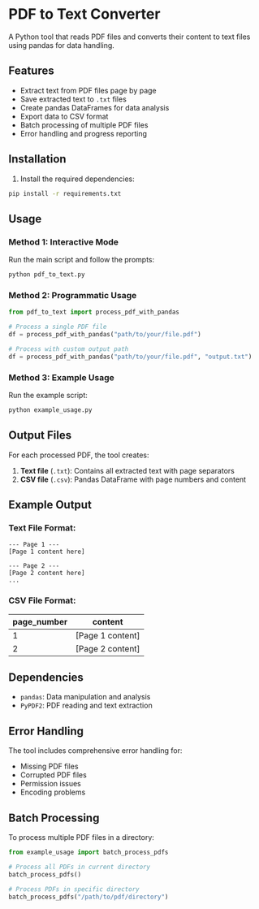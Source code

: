 # PDF to Text Converter

A Python tool that reads PDF files and converts their content to text files using pandas for data handling.

## Features

- Extract text from PDF files page by page
- Save extracted text to `.txt` files
- Create pandas DataFrames for data analysis
- Export data to CSV format
- Batch processing of multiple PDF files
- Error handling and progress reporting

## Installation

1. Install the required dependencies:
```bash
pip install -r requirements.txt
```

## Usage

### Method 1: Interactive Mode
Run the main script and follow the prompts:
```bash
python pdf_to_text.py
```

### Method 2: Programmatic Usage
```python
from pdf_to_text import process_pdf_with_pandas

# Process a single PDF file
df = process_pdf_with_pandas("path/to/your/file.pdf")

# Process with custom output path
df = process_pdf_with_pandas("path/to/your/file.pdf", "output.txt")
```

### Method 3: Example Usage
Run the example script:
```bash
python example_usage.py
```

## Output Files

For each processed PDF, the tool creates:
1. **Text file** (`.txt`): Contains all extracted text with page separators
2. **CSV file** (`.csv`): Pandas DataFrame with page numbers and content

## Example Output

### Text File Format:
```
--- Page 1 ---
[Page 1 content here]

--- Page 2 ---
[Page 2 content here]
...
```

### CSV File Format:
| page_number | content |
|-------------|---------|
| 1 | [Page 1 content] |
| 2 | [Page 2 content] |

## Dependencies

- `pandas`: Data manipulation and analysis
- `PyPDF2`: PDF reading and text extraction

## Error Handling

The tool includes comprehensive error handling for:
- Missing PDF files
- Corrupted PDF files
- Permission issues
- Encoding problems

## Batch Processing

To process multiple PDF files in a directory:
```python
from example_usage import batch_process_pdfs

# Process all PDFs in current directory
batch_process_pdfs()

# Process PDFs in specific directory
batch_process_pdfs("/path/to/pdf/directory")
``` 
